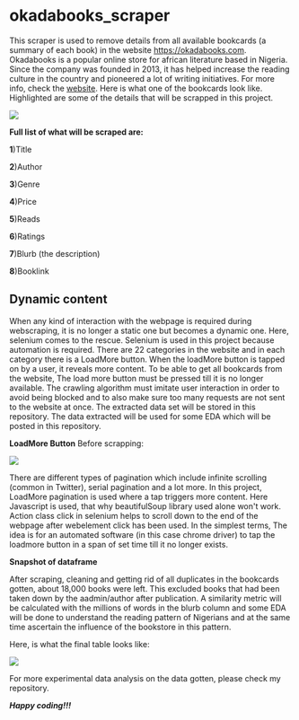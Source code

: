 # okadabooks_scraper
  This scraper is used to remove details from all available bookcards (a summary of each book) in the website https://okadabooks.com. Okadabooks is a popular online store for african literature based in Nigeria. Since the company was founded in 2013, it has helped increase the reading culture in the country and pioneered a lot of writing initiatives. For more info, check the [website](https://okadabooks.com.). 
  Here is what one of the bookcards look like. Highlighted are some of the details that will be scrapped in this project.

   ![](https://github.com/EdidiongEsu/okadabooks_scraper/blob/master/okadabooks_pictures/Capture.PNG)
            
**Full list of what will be scraped are:**

  **1**)Title
  
  **2**)Author
  
  **3**)Genre
  
  **4**)Price
  
  **5**)Reads
  
  **6**)Ratings
  
  **7**)Blurb (the description)
  
  **8**)Booklink
  
  ## Dynamic content
When any kind of interaction with the webpage is required during webscraping, it is no longer a static one but becomes a dynamic one. Here, selenium comes to the rescue. Selenium is used in this project because automation is required. There are 22 categories in the website and in each category there is a LoadMore button. When the loadMore button is tapped on by a user, it reveals more content. To be able to get all bookcards from the website, The load more button must be pressed till it is no longer available. The crawling algorithm must imitate user interaction in order to avoid being blocked and to also make sure too many requests are not sent to the website at once. The extracted data set will be stored in this repository. The data extracted will be used for some EDA which will be posted in this repository.
    
 
 **LoadMore Button**
 Before scrapping:
  
  ![](https://github.com/EdidiongEsu/okadabooks_scraper/blob/master/okadabooks_pictures/loadmore_before_webscraping.PNG)
  
  There are different types of pagination which include infinite scrolling (common in Twitter), serial pagination and a lot more. In this project, LoadMore pagination is used where a tap triggers more content. Here Javascript is used, that why beautifulSoup library used alone won't work. Action class click in selenium helps to scroll down to the end of the webpage after webelement click has been used. In the simplest terms, The idea is for an automated software (in this case chrome driver) to tap the loadmore button in a span of set time till it no longer exists.
  
  **Snapshot of dataframe**
  
  After scraping, cleaning and getting rid of all duplicates in the bookcards gotten, about 18,000 books were left. This excluded books that had been taken down by the aadmin/author after publication. A similarity metric will be calculated with the millions of words in the blurb column and some EDA will be done to understand the reading pattern of Nigerians and at the same time ascertain the influence of the bookstore in this pattern.
  
Here, is what the final table looks like:

![](https://github.com/EdidiongEsu/okadabooks_scraper/blob/master/okadabooks_pictures/dataframe%20table.PNG)

For more experimental data analysis on the data gotten, please check my repository.

 
 ***Happy coding!!!***
